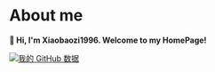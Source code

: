 # About me
**👋 Hi, I'm Xiaobaozi1996. Welcome to my HomePage!**

[![我的 GitHub 数据](https://github-readme-stats.vercel.app/api?username=xiaobaozi1996)]()
